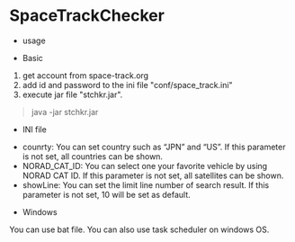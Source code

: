 # SpaceTrackChecker

* usage

 - Basic

  1. get account from space-track.org
  2. add id and password to the ini file "conf/space_track.ini"
  3. execute jar file "stchkr.jar". 

  > java -jar stchkr.jar

 - INI file

  + counrty: You can set country such as “JPN” and “US”. If this parameter is not set, all countries can be shown.
  + NORAD_CAT_ID: You can select one your favorite vehicle by using NORAD CAT ID. If this parameter is not set, all satellites can be shown.
  + showLine: You can set the limit line number of search result. If this parameter is not set, 10 will be set as default.

 - Windows

 You can use bat file. You can also use task scheduler on windows OS. 
